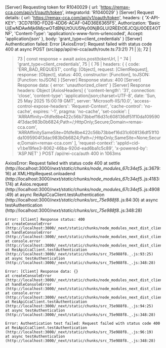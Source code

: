 [Server] Requesting token for R1040029 {
  url: 'https://remax-cca.com/api/v1/oauth/token',
  integratorId: 'R1040029'
}
[Server] Request details: {
  url: 'https://remax-cca.com/api/v1/oauth/token',
  headers: {
    'X-API-KEY': '3CD7819D-FD26-4DD6-ACAF-04D36E6365F5',
    Authorization: 'Basic UjEwNDAwMjk6MjcwOTdBNjUtOUU5Ny00NjBGLUI2REEtOEJCQjU0OEE4OTNF',
    'Content-Type': 'application/x-www-form-urlencoded',
    Accept: 'application/json'
  },
  body: 'grant_type=client_credentials'
}
[Server] Authentication failed: Error [AxiosError]: Request failed with status code 400
    at async POST (src/app/api/rei-cca/auth/route.ts:73:21)
  71 |     });
  72 |
> 73 |     const response = await axios.post(tokenUrl,
     |                     ^
  74 |       'grant_type=client_credentials',
  75 |       {
  76 |         headers: { {
  code: 'ERR_BAD_REQUEST',
  config: [Object],
  request: [ClientRequest],
  response: [Object],
  status: 400,
  constructor: [Function],
  toJSON: [Function: toJSON]
}
[Server] Response status: 400
[Server] Response data: { error: 'unauthorized_client' }
[Server] Response headers: Object [AxiosHeaders] {
  'content-length': '31',
  connection: 'close',
  'content-type': 'application/json;charset=UTF-8',
  date: 'Sun, 25 May 2025 15:00:19 GMT',
  server: 'Microsoft-IIS/10.0',
  'access-control-expose-headers': 'Request-Context',
  'cache-control': 'no-cache',
  expires: '-1',
  pragma: 'no-cache',
  'set-cookie': [
    'ARRAffinity=0fdfe8be422c56b73bbef16d31c608136df51f10da1095904f3dac983b0b6824;Path=/;HttpOnly;Secure;Domain=remax-cca.com',
    'ARRAffinitySameSite=0fdfe8be422c56b73bbef16d31c608136df51f10da1095904f3dac983b0b6824;Path=/;HttpOnly;SameSite=None;Secure;Domain=remax-cca.com'
  ],
  'request-context': 'appId=cid-v1:be19fee3-8062-46ba-920d-ead6ba1c5c89',
  'x-powered-by': 'ASP.NET'
}
 POST /api/rei-cca/auth 400 in 1063ms

 AxiosError: Request failed with status code 400
    at settle (http://localhost:3000/_next/static/chunks/node_modules_67c34ef5._.js:3679:16)
    at XMLHttpRequest.onloadend (http://localhost:3000/_next/static/chunks/node_modules_67c34ef5._.js:4183:174)
    at Axios.request (http://localhost:3000/_next/static/chunks/node_modules_67c34ef5._.js:4908:49)
    at async ReiApiCcaClient.testAuthentication (http://localhost:3000/_next/static/chunks/src_75e988f8._.js:84:30)
    at async testAuthentication (http://localhost:3000/_next/static/chunks/src_75e988f8._.js:348:28)

    Error: [Client] Response status: 400
    at createConsoleError (http://localhost:3000/_next/static/chunks/node_modules_next_dist_client_8f19e6fb._.js:882:71)
    at handleConsoleError (http://localhost:3000/_next/static/chunks/node_modules_next_dist_client_8f19e6fb._.js:1058:54)
    at console.error (http://localhost:3000/_next/static/chunks/node_modules_next_dist_client_8f19e6fb._.js:1223:57)
    at ReiApiCcaClient.testAuthentication (http://localhost:3000/_next/static/chunks/src_75e988f8._.js:93:25)
    at async testAuthentication (http://localhost:3000/_next/static/chunks/src_75e988f8._.js:348:28)

    Error: [Client] Response data: {}
    at createConsoleError (http://localhost:3000/_next/static/chunks/node_modules_next_dist_client_8f19e6fb._.js:882:71)
    at handleConsoleError (http://localhost:3000/_next/static/chunks/node_modules_next_dist_client_8f19e6fb._.js:1058:54)
    at console.error (http://localhost:3000/_next/static/chunks/node_modules_next_dist_client_8f19e6fb._.js:1223:57)
    at ReiApiCcaClient.testAuthentication (http://localhost:3000/_next/static/chunks/src_75e988f8._.js:94:25)
    at async testAuthentication (http://localhost:3000/_next/static/chunks/src_75e988f8._.js:348:28)

    Error: Authentication test failed: Request failed with status code 400
    at ReiApiCcaClient.testAuthentication (http://localhost:3000/_next/static/chunks/src_75e988f8._.js:96:19)
    at async testAuthentication (http://localhost:3000/_next/static/chunks/src_75e988f8._.js:348:28)
